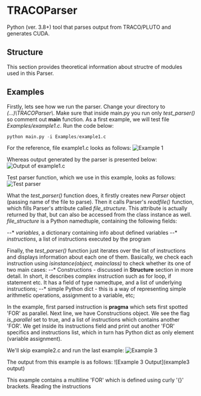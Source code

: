 # TRACOParser

Python (ver. 3.8+) tool that parses output from TRACO/PLUTO and generates CUDA.


## Structure
This section provides theoretical information about structre of modules used in this Parser. 



## Examples
Firstly, lets see how we run the parser. Change your directory to *(...)\TRACOParser\\*. Make sure that inside main.py you run only *test_parser()* so comment out __main__ function. As a first example, we will test file *Examples/example1.c*. Run the code below:
 ```python
python main.py -i Examples/example1.c
```

For the reference, file example1.c looks as follows: 
![Example 1](example1)

Whereas output generated by the parser is presented below:
![Output of example1.c](example1)

Test parser function, which we use in this example, looks as follows:
![Test parser](test_parser)

What the *test_parser()* function does, it firstly creates new *Parser* object (passing name of the file to parse). Then it calls Parser's *readfile()* function, which fills Parser's attribute called *file_structure*. This attribute is actually returned by that, but can also be accessed from the class instance as well. *file_structure* is a Python namedtuple, containing the following fields: 

--* *variables*, a dictionary containing info about defined variables
--* *instructions*, a list of instructions executed by the program

Finally, the *test_parser()* function just iterates over the list of instructions and displays information about each one of them. Basically, we check each instruction using *isinstance(object, mainclass)* to check whether its one of two main cases: 
--* Constructions - discussed in **Structure** section in more detail. In short, it describes complex instruction such as for loop, if statement etc. It has a field of type namedtupe, and a list of underlying instructions;
--* simple Python dict - this is a way of representing simple arithmetic operations, assignment to a variable, etc;


In the example, first parsed instruction is **pragma** which sets first spotted 'FOR' as parallel. Next line, we have Constructions object. We see the flag *is_parallel* set to true, and a list of instructions which contains another 'FOR'. We get inside its instructions field and print out another 'FOR' specifics and instructions list, which in turn has Python dict as only element (variable assignment). 

We'll skip example2.c and run the last example: 
![Example 3](example3)

The output from this example is as follows: 
![Example 3 Output](example3 output)

This example contains a multiline 'FOR' which is defined using curly '{}' brackets. Reading the instructions 
